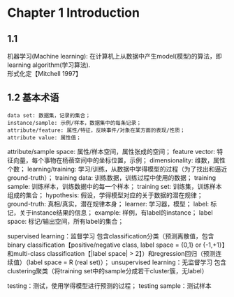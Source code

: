 # Chapter 1 Introduction
## 1.1
机器学习(Machine learning): 在计算机上从数据中产生model(模型)的算法，即learning algorithm(学习算法).<br>
形式化定【Mitchell 1997】

## 1.2 基本术语
    data set: 数据集，记录的集合；
    instance/sample: 示例/样本，数据集中的每条记录；
    attribute/feature: 属性/特征，反映事件/对象在某方面的表现/性质；
    attribute value: 属性值；
attribute/sample space: 属性/样本空间，属性张成的空间；
feature vector: 特征向量，每个事物在杨蓓空间中的坐标位置，示例；
dimensionality: 维数，属性个数；
learning/training: 学习/训练，从数据中学得模型的过程（为了找出和逼近ground-truth）；
training data: 训练数据，训练过程中使用的数据；
training sample: 训练样本，训练数据中的每一个样本；
training set: 训练集，训练样本组成的集合；
hypothesis: 假设，学得模型对应的关于数据的潜在规律；
ground-truth: 真相/真实，潜在规律本身；
learner: 学习器，模型；
label: 标记，关于instance结果的信息；
example: 样例，有label的instance；
label space: 标记/输出空间，所有label的集合；

supervised learning：监督学习
  包含classification分类（预测离散值，包含binary classification【positive/negative class, label space = {0,1} or {-1,+1}】和multi-class classification【|label space| > 2】）和regression回归（预测连续值）（label space = R (real set)）；
 unsupervised learning：无监督学习
  包含clustering聚类（将training set中的sample分成若干cluster簇，无label）

testing：测试，使用学得模型进行预测的过程；
testing sample：测试样本


